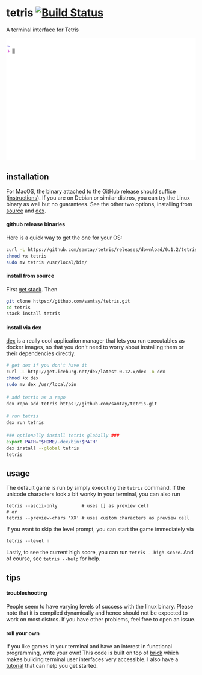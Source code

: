 # tetris [![Build Status](https://travis-ci.org/samtay/tetris.svg?branch=master)](https://travis-ci.org/samtay/tetris)

A terminal interface for Tetris

![terminal-gif](./docs/img/play.gif)

## installation

For MacOS, the binary attached to the GitHub release should suffice ([instructions](#github-release-binaries)). If you are on Debian or similar distros, you can try the Linux binary as well but no guarantees. See the other two options, installing from [source](#install-from-source) and [dex](#install-via-dex).

#### github release binaries
Here is a quick way to get the one for your OS:
```bash
curl -L https://github.com/samtay/tetris/releases/download/0.1.2/tetris-`uname -s`-`uname -m` -o tetris
chmod +x tetris
sudo mv tetris /usr/local/bin/
```

#### install from source
First [get stack](https://docs.haskellstack.org/en/stable/README/#how-to-install). Then
```bash
git clone https://github.com/samtay/tetris.git
cd tetris
stack install tetris
```

#### install via dex
[dex](https://github.com/dockerland/dex) is a really cool application manager that lets you run executables as docker images, so that you don't need to worry about installing them or their dependencies directly.
```bash
# get dex if you don't have it
curl -L http://get.iceburg.net/dex/latest-0.12.x/dex -o dex
chmod +x dex
sudo mv dex /usr/local/bin

# add tetris as a repo
dex repo add tetris https://github.com/samtay/tetris.git

# run tetris
dex run tetris

### optionally install tetris globally ###
export PATH="$HOME/.dex/bin:$PATH"
dex install --global tetris
tetris
```

## usage

The default game is run by simply executing the `tetris` command.
If the unicode characters look a bit
wonky in your terminal, you can also run
```shell
tetris --ascii-only         # uses [] as preview cell
# or
tetris --preview-chars 'XX' # uses custom characters as preview cell
```
If you want to skip the level prompt, you can start the game immediately via
```shell
tetris --level n
```
Lastly, to see the current high score, you can run `tetris --high-score`.
And of course, see `tetris --help` for help.

## tips

#### troubleshooting
People seem to have varying levels of success with the linux binary. Please note that it is compiled dynamically and hence should not be expected to work on most distros. If you have other problems, feel free to open an issue.

#### roll your own
If you like games in your terminal and have an interest in functional programming, write your own! This code is built on top of [brick](https://github.com/jtdaugherty/brick) which makes building terminal user interfaces very accessible. I also have a [tutorial](https://samtay.github.io/articles/brick.html) that can help you get started.
